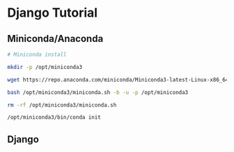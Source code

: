 # Django Tutorial

## Miniconda/Anaconda

```bash
# Miniconda install

mkdir -p /opt/miniconda3

wget https://repo.anaconda.com/miniconda/Miniconda3-latest-Linux-x86_64.sh -O /opt/miniconda3/miniconda.sh

bash /opt/miniconda3/miniconda.sh -b -u -p /opt/miniconda3

rm -rf /opt/miniconda3/miniconda.sh

/opt/miniconda3/bin/conda init
```

## Django

```bash

```